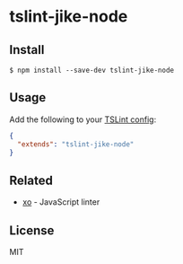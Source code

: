 # tslint-jike-node

## Install

```
$ npm install --save-dev tslint-jike-node
```


## Usage

Add the following to your [TSLint config](https://palantir.github.io/tslint/usage/configuration/):

```json
{
  "extends": "tslint-jike-node"
}
```


## Related

- [xo](https://github.com/sindresorhus/xo) - JavaScript linter


## License

MIT

